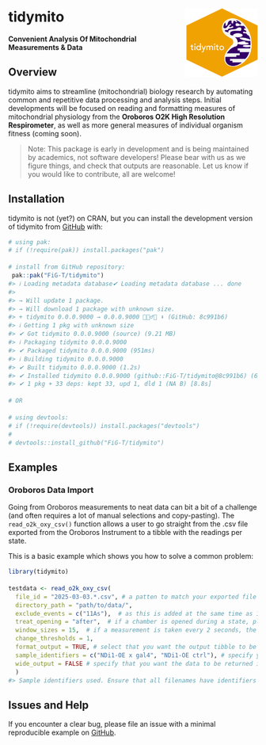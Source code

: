 
<!-- README.md is generated from README.Rmd. Please edit that file -->

# tidymito <img src="man/figures/logo.png" align="right" height="138" /></a>

**Convenient Analysis Of Mitochondrial Measurements & Data**

<!-- badges: start -->

<!-- badges: end -->

## Overview

tidymito aims to streamline (mitochondrial) biology research by
automating common and repetitive data processing and analysis steps.
Initial developments will be focused on reading and formatting measures
of mitochondrial physiology from the **Oroboros O2K High Resolution
Respirometer**, as well as more general measures of individual organism
fitness (coming soon).

> Note: This package is early in development and is being maintained by
> academics, not software developers! Please bear with us as we figure
> things, and check that outputs are reasonable. Let us know if you
> would like to contribute, all are welcome!

## Installation

tidymito is not (yet?) on CRAN, but you can install the development
version of tidymito from [GitHub](https://github.com/) with:

``` r
# using pak: 
# if (!require(pak)) install.packages("pak") 

# install from GitHub repository:
 pak::pak("FiG-T/tidymito")
#> ℹ Loading metadata database✔ Loading metadata database ... done
#>  
#> → Will update 1 package.
#> → Will download 1 package with unknown size.
#> + tidymito 0.0.0.9000 → 0.0.0.9000 👷🏻‍♂️🔧 ⬇ (GitHub: 8c991b6)
#> ℹ Getting 1 pkg with unknown size
#> ✔ Got tidymito 0.0.0.9000 (source) (9.21 MB)
#> ℹ Packaging tidymito 0.0.0.9000
#> ✔ Packaged tidymito 0.0.0.9000 (951ms)
#> ℹ Building tidymito 0.0.0.9000
#> ✔ Built tidymito 0.0.0.9000 (1.2s)
#> ✔ Installed tidymito 0.0.0.9000 (github::FiG-T/tidymito@8c991b6) (65ms)
#> ✔ 1 pkg + 33 deps: kept 33, upd 1, dld 1 (NA B) [8.8s]

# OR 

# using devtools: 
# if (!require(devtools)) install.packages("devtools") 
# 
# devtools::install_github("FiG-T/tidymito")
```

## Examples

### Oroboros Data Import

Going from Oroboros measurements to neat data can bit a bit of a
challenge (and often requires a lot of manual selections and
copy-pasting). The `read_o2k_oxy_csv()` function allows a user to go
straight from the .csv file exported from the Oroboros Instrument to a
tibble with the readings per state.

This is a basic example which shows you how to solve a common problem:

``` r
library(tidymito)

testdata <- read_o2k_oxy_csv(
  file_id = "2025-03-03.*.csv", # a patten to match your exported file (or files)
  directory_path = "path/to/data/",
  exclude_events = c("11As"),  # as this is added at the same time as 11Tm, remove 11As
  treat_opening = "after",  # if a chamber is opened during a state, place the window after then chamber has re-oxygenated and closed.
  window_sizes = 15,  # if a measurement is taken every 2 seconds, the signal must be stable for 30 (2x15) seconds to pass the cutoff.
  change_thresholds = 1,
  format_output = TRUE, # select that you want the output tibble to be formatted
  sample_identifiers = c("NDi1-OE x gal4", "NDi1-OE ctrl"), # specify your unique sample identifiers
  wide_output = FALSE # specify that you want the data to be returned in a 'wide' format.
  )
#> Sample identifiers used. Ensure that all filenames have identifiers for both Chambers.
```

## Issues and Help

If you encounter a clear bug, please file an issue with a minimal
reproducible example on
[GitHub](https://github.com/fig-t/tidymito/issues).
